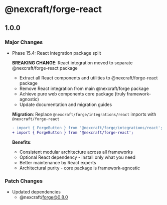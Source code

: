 # @nexcraft/forge-react

## 1.0.0

### Major Changes

- Phase 15.4: React integration package split

  **BREAKING CHANGE**: React integration moved to separate @nexcraft/forge-react package
  - Extract all React components and utilities to @nexcraft/forge-react package
  - Remove React integration from main @nexcraft/forge package
  - Achieve pure web components core package (truly framework-agnostic)
  - Update documentation and migration guides

  **Migration**: Replace `@nexcraft/forge/integrations/react` imports with `@nexcraft/forge-react`

  ```diff
  - import { ForgeButton } from '@nexcraft/forge/integrations/react';
  + import { ForgeButton } from '@nexcraft/forge-react';
  ```

  **Benefits**:
  - Consistent modular architecture across all frameworks
  - Optional React dependency - install only what you need
  - Better maintenance by React experts
  - Architectural purity - core package is framework-agnostic

### Patch Changes

- Updated dependencies
  - @nexcraft/forge@0.8.0
